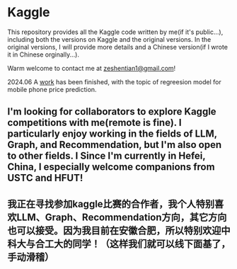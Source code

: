# Kaggle

This repository provides all the Kaggle code written by me(if it's public...), including both the versions on Kaggle and the original versions. In the original versions, I will provide more details and a Chinese version(if I wrote it in Chinese orginally...). 

Warm welcome to contact me at zeshentian1@gmail.com!


2024.06 A [work](https://www.kaggle.com/code/zeshentian1/r2-0-94-nusvr-best-data-cleaning/edit/run/182168303) has been finished, with the topic of regreesion model for mobile phone price prediction.

## I'm looking for collaborators to explore Kaggle competitions with me(remote is fine). I particularly enjoy working in the fields of LLM, Graph, and Recommendation, but I'm also open to other fields. I Since I'm currently in Hefei, China, I especially welcome companions from USTC and HFUT!

## 我正在寻找参加kaggle比赛的合作者，我个人特别喜欢LLM、Graph、Recommendation方向，其它方向也可以接受。因为我目前在安徽合肥，所以特别欢迎中科大与合工大的同学！（这样我们就可以线下面基了，手动滑稽）
